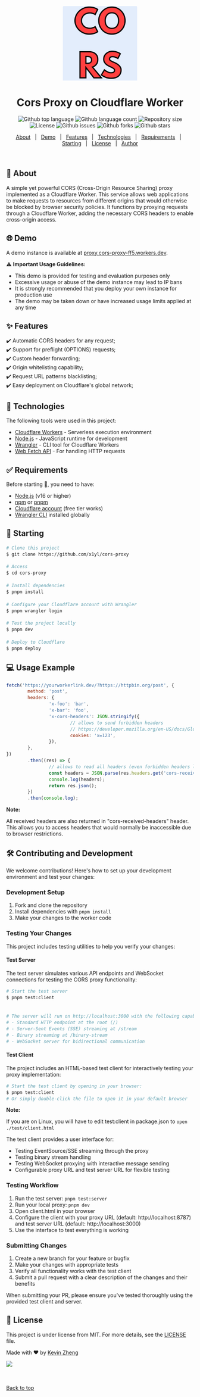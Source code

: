 <div align="center" id="top"> 
  <img src="./CORS.png" alt="Proxy" width="200px" />


  <!-- <a href="https://proxy.netlify.app">Demo</a> -->
</div>

<h1 align="center">Cors Proxy on Cloudflare Worker</h1>

<p align="center">
  <img alt="Github top language" src="https://img.shields.io/github/languages/top/x1yl/cors-proxy?color=56BEB8">

  <img alt="Github language count" src="https://img.shields.io/github/languages/count/x1yl/cors-proxy?color=56BEB8">

  <img alt="Repository size" src="https://img.shields.io/github/repo-size/x1yl/cors-proxy?color=56BEB8">

  <img alt="License" src="https://img.shields.io/github/license/x1yl/cors-proxy?color=56BEB8">

  <img alt="Github issues" src="https://img.shields.io/github/issues/x1yl/cors-proxy?color=56BEB8" />

   <img alt="Github forks" src="https://img.shields.io/github/forks/x1yl/cors-proxy?color=56BEB8" />

  <img alt="Github stars" src="https://img.shields.io/github/stars/x1yl/cors-proxy?color=56BEB8" /> 
</p>

<!-- Status -->

<!-- <h4 align="center">
	🚧  Proxy 🚀 Under construction...  🚧
</h4>

<hr> -->

<p align="center">
  <a href="#dart-about">About</a> &#xa0; | &#xa0; 
  <a href="#globe_with_meridians-demo">Demo</a> &#xa0; | &#xa0; 
  <a href="#sparkles-features">Features</a> &#xa0; | &#xa0;
  <a href="#rocket-technologies">Technologies</a> &#xa0; | &#xa0;
  <a href="#white_check_mark-requirements">Requirements</a> &#xa0; | &#xa0;
  <a href="#checkered_flag-starting">Starting</a> &#xa0; | &#xa0;
  <a href="#memo-license">License</a> &#xa0; | &#xa0;
  <a href="https://github.com/x1yl" target="_blank">Author</a>
</p>

<br>

## :dart: About

A simple yet powerful CORS (Cross-Origin Resource Sharing) proxy implemented as a Cloudflare Worker. This service allows web applications to make requests to resources from different origins that would otherwise be blocked by browser security policies. It functions by proxying requests through a Cloudflare Worker, adding the necessary CORS headers to enable cross-origin access.

## :globe_with_meridians: Demo

A demo instance is available at [proxy.cors-proxy-ff5.workers.dev](https://proxy.cors-proxy-ff5.workers.dev).

:warning: **Important Usage Guidelines:**

- This demo is provided for testing and evaluation purposes only
- Excessive usage or abuse of the demo instance may lead to IP bans
- It is strongly recommended that you deploy your own instance for production use
- The demo may be taken down or have increased usage limits applied at any time

## :sparkles: Features

:heavy_check_mark: Automatic CORS headers for any request;\
:heavy_check_mark: Support for preflight (OPTIONS) requests;\
:heavy_check_mark: Custom header forwarding;\
:heavy_check_mark: Origin whitelisting capability;\
:heavy_check_mark: Request URL patterns blacklisting;\
:heavy_check_mark: Easy deployment on Cloudflare's global network;

## :rocket: Technologies

The following tools were used in this project:

- [Cloudflare Workers](https://workers.cloudflare.com/) - Serverless execution environment
- [Node.js](https://nodejs.org/en/) - JavaScript runtime for development
- [Wrangler](https://developers.cloudflare.com/workers/wrangler/) - CLI tool for Cloudflare Workers
- [Web Fetch API](https://developer.mozilla.org/en-US/docs/Web/API/Fetch_API) - For handling HTTP requests

## :white_check_mark: Requirements

Before starting :checkered_flag:, you need to have:

- [Node.js](https://nodejs.org/en/) (v16 or higher)
- [npm](https://www.npmjs.com/) or [pnpm](https://pnpm.io/)
- [Cloudflare account](https://dash.cloudflare.com/sign-up) (free tier works)
- [Wrangler CLI](https://developers.cloudflare.com/workers/wrangler/install-and-update/) installed globally

## :checkered_flag: Starting

```bash
# Clone this project
$ git clone https://github.com/x1yl/cors-proxy

# Access
$ cd cors-proxy

# Install dependencies
$ pnpm install

# Configure your Cloudflare account with Wrangler
$ pnpm wrangler login

# Test the project locally
$ pnpm dev

# Deploy to Cloudflare
$ pnpm deploy
```

## :computer: Usage Example

```javascript
fetch('https://yourworkerlink.dev/?https://httpbin.org/post', {
        method: 'post',
        headers: {
                'x-foo': 'bar',
                'x-bar': 'foo',
                'x-cors-headers': JSON.stringify({
                        // allows to send forbidden headers
                        // https://developer.mozilla.org/en-US/docs/Glossary/Forbidden_header_name
                        cookies: 'x=123',
                }),
        },
})
        .then((res) => {
                // allows to read all headers (even forbidden headers like set-cookies)
                const headers = JSON.parse(res.headers.get('cors-received-headers'));
                console.log(headers);
                return res.json();
        })
        .then(console.log);
```

**Note:**

All received headers are also returned in "cors-received-headers" header. This allows you to access headers that would normally be inaccessible due to browser restrictions.

## :hammer_and_wrench: Contributing and Development

We welcome contributions! Here's how to set up your development environment and test your changes:

### Development Setup

1. Fork and clone the repository
2. Install dependencies with `pnpm install`
3. Make your changes to the worker code

### Testing Your Changes

This project includes testing utilities to help you verify your changes:

#### Test Server

The test server simulates various API endpoints and WebSocket connections for testing the CORS proxy functionality:

```bash
# Start the test server
$ pnpm test:client


# The server will run on http://localhost:3000 with the following capabilities:
# - Standard HTTP endpoint at the root (/)
# - Server-Sent Events (SSE) streaming at /stream
# - Binary streaming at /binary-stream
# - WebSocket server for bidirectional communication
```

#### Test Client

The project includes an HTML-based test client for interactively testing your proxy implementation:

```bash
# Start the test client by opening in your browser:
$ pnpm test:client
# Or simply double-click the file to open it in your default browser
```

**Note:**

If you are on Linux, you will have to edit test:client in package.json to `open ./test/client.html`

The test client provides a user interface for:

- Testing EventSource/SSE streaming through the proxy
- Testing binary stream handling
- Testing WebSocket proxying with interactive message sending
- Configurable proxy URL and test server URL for flexible testing

### Testing Workflow

1. Run the test server: `pnpm test:server`
2. Run your local proxy: `pnpm dev`
3. Open client.html in your browser
4. Configure the client with your proxy URL (default: http://localhost:8787) and test server URL (default: http://localhost:3000)
5. Use the interface to test everything is working

### Submitting Changes

1. Create a new branch for your feature or bugfix
2. Make your changes with appropriate tests
3. Verify all functionality works with the test client
4. Submit a pull request with a clear description of the changes and their benefits

When submitting your PR, please ensure you've tested thoroughly using the provided test client and server.

## :memo: License

This project is under license from MIT. For more details, see the [LICENSE](LICENSE.md) file.

Made with :heart: by <a href="https://github.com/x1yl" target="_blank">Kevin Zheng</a>

<a href="https://www.buymeacoffee.com/xtyl"><img src="https://cdn.buymeacoffee.com/buttons/v2/default-yellow.png" width="200" /></a>

&#xa0;

<a href="#top">Back to top</a>

